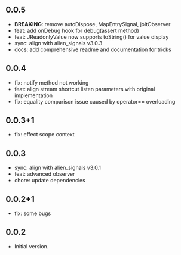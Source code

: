 ## 0.0.5

- **BREAKING**: remove autoDispose, MapEntrySignal, joltObserver
- feat: add onDebug hook for debug(assert method)
- feat: JReadonlyValue now supports toString() for value display
- sync: align with alien_signals v3.0.3
- docs: add comprehensive readme and documentation for tricks

## 0.0.4

- fix: notify method not working
- feat: align stream shortcut listen parameters with original implementation
- fix: equality comparison issue caused by operator== overloading

## 0.0.3+1

- fix: effect scope context

## 0.0.3

- sync: align with alien_signals v3.0.1
- feat: advanced observer
- chore: update dependencies

## 0.0.2+1

- fix: some bugs

## 0.0.2

- Initial version.
